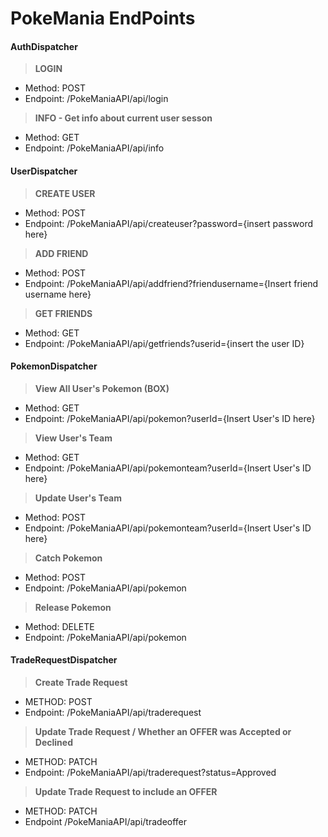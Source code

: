# PokeMania EndPoints

#### **AuthDispatcher**

> **LOGIN**
* Method: POST
* Endpoint: /PokeManiaAPI/api/login  

> **INFO - Get info about current user sesson**
* Method: GET
* Endpoint: /PokeManiaAPI/api/info  

#### **UserDispatcher**

> **CREATE USER**
* Method: POST
* Endpoint: /PokeManiaAPI/api/createuser?password={insert password here}  

> **ADD FRIEND**
* Method: POST
* Endpoint: /PokeManiaAPI/api/addfriend?friendusername={Insert friend username here}  

> **GET FRIENDS**
* Method: GET
* Endpoint: /PokeManiaAPI/api/getfriends?userid={insert the user ID}  

#### PokemonDispatcher

> **View All User's Pokemon (BOX)**
* Method: GET
* Endpoint: /PokeManiaAPI/api/pokemon?userId={Insert User's ID here}  

> **View User's Team**
* Method: GET
* Endpoint: /PokeManiaAPI/api/pokemonteam?userId={Insert User's ID here}

> **Update User's Team**
* Method: POST
* Endpoint: /PokeManiaAPI/api/pokemonteam?userId={Insert User's ID here}

> **Catch Pokemon**
* Method: POST
* Endpoint: /PokeManiaAPI/api/pokemon  

> **Release Pokemon**
* Method: DELETE
* Endpoint: /PokeManiaAPI/api/pokemon  


#### TradeRequestDispatcher

> **Create Trade Request**
* METHOD: POST
* Endpoint: /PokeManiaAPI/api/traderequest  

> **Update Trade Request / Whether an OFFER was Accepted or Declined**
* METHOD: PATCH
* Endpoint: /PokeManiaAPI/api/traderequest?status=Approved  

> **Update Trade Request to include an OFFER**
* METHOD: PATCH
* Endpoint /PokeManiaAPI/api/tradeoffer  

